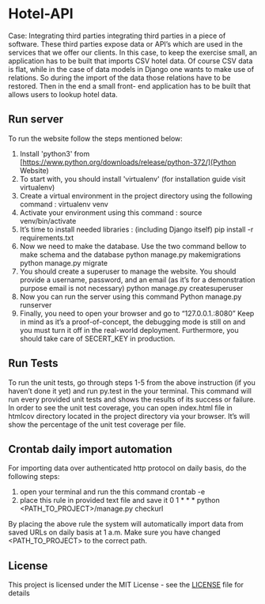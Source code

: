 # Hotel-API
Case: Integrating third parties
integrating third parties in a piece of software. These third parties expose data or API’s which are used in the services that we offer our clients.
In this case, to keep the exercise small, an application has to be built that imports CSV hotel data. Of course CSV data is flat, while in the case of data models in Django one wants to make use of relations. So during the import of the data those relations have to be restored. Then in the end a small front- end application has to be built that allows users to lookup hotel data. 

## Run server 
To run the website follow the steps mentioned below:
1. Install 'python3' from [https://www.python.org/downloads/release/python-372/]​(Python Website)
2. To start with, you should install 'virtualenv' (for installation guide visit ​virtualenv​)
3. Create a virtual environment in the project directory using the following command :
             virtualenv venv
4. Activate your environment using this command :
             source venv/bin/activate
5. It’s time to install needed libraries : (including Django itself)
             pip install -r requirements.txt
6. Now we need to make the database. Use the two command bellow to make schema and the database
             python manage.py makemigrations
             python manage.py migrate
7. You should create a superuser to manage the website. You should provide a username, password, and an email (as it’s for a demonstration purpose email is not necessary)
             python manage.py createsuperuser
8. Now you can run the server using this command
             Python manage.py runserver
9. Finally, you need to open your browser and go to “127.0.0.1.:8080”
Keep in mind as it’s a proof-of-concept, the debugging mode is still on and you must turn it off in the real-world deployment. Furthermore, you should take care of SECERT_KEY in production.
## Run Tests
To run the unit tests, go through steps 1-5 from the above instruction (if you haven’t done it yet) and run ​py.test​ in the your terminal. This command will run every provided unit tests and shows the results of its success or failure.
In order to see the unit test coverage, you can open ​index.html​ file in ​htmlcov​ directory located in the project directory via your browser. It’s will show the percentage of the unit test coverage per file.
## Crontab daily import automation
For importing data over authenticated http protocol on daily basis, do the following steps:
1. open your terminal and run the this command
crontab -e
2. place this rule in provided text file and save it
             0 1 * * * python <PATH_TO_PROJECT>/manage.py checkurl
  
By placing the above rule the system will automatically import data from saved URLs on daily basis at 1 a.m.
Make sure you have changed ​<PATH_TO_PROJECT>​ to the correct path.
## License
This project is licensed under the MIT License - see the [LICENSE](LICENSE) file for details
